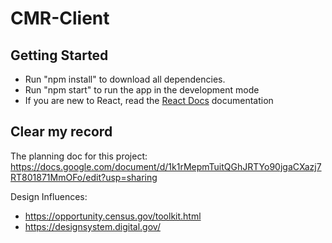 # CMR-Client

## Getting Started
- Run "npm install" to download all dependencies.
- Run "npm start" to run the app in the development mode
- If you are new to React, read the [React Docs](https://facebook.github.io/create-react-app/docs/getting-started) documentation

## Clear my record
The planning doc for this project: https://docs.google.com/document/d/1k1rMepmTuitQGhJRTYo90jgaCXazj7RT801871MmOFo/edit?usp=sharing

Design Influences:
- https://opportunity.census.gov/toolkit.html
- https://designsystem.digital.gov/
